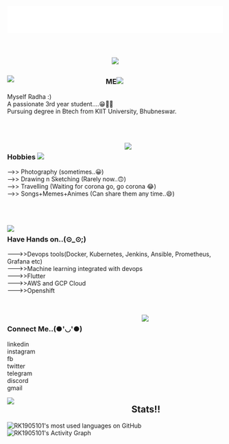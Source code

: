 <!--### Hi there 👋

<!--
**RK1905101/RK1905101** is a ✨ _special_ ✨ repository because its `README.md` (this file) appears on your GitHub profile.

Here are some ideas to get you started:

- 🔭 I’m currently working on ...
- 🌱 I’m currently learning ...
- 👯 I’m looking to collaborate on ...
- 🤔 I’m looking for help with ...
- 💬 Ask me about ...
- 📫 How to reach me: ...
- 😄 Pronouns: ...
- ⚡ Fun fact: ...
-->


<h1 align="center"> 
<img src="https://github.com/RK1905101/RK1905101/blob/master/Name.svg" width="600px"></h1>
<h1 align="center">
<img src="https://raw.githubusercontent.com/MartinHeinz/MartinHeinz/master/wave.gif" width="55px">
</h1>

<img align='left' src="https://media.giphy.com/media/Ig36GBEnn9LEUTzorR/giphy.gif" width="230">

### ME<img src="https://media.giphy.com/media/ZcthNRpghDfqieTcsm/giphy.gif" width="45">



Myself Radha :) <br>
A passionate 3rd year student....😁✌🏻<br>
Pursuing degree in Btech from KIIT University, Bhubneswar.<br>



<br>
<br>
<br>
<img align='right' src="https://media.giphy.com/media/l1JJ7hRzqWBQ7dKys7/giphy.gif" width="230">


### Hobbies <img src="https://media.giphy.com/media/5tfqzU3LJ1UKKfhLLU/giphy.gif" width="60"> 
-->> Photography (sometimes..😀)<br>
     -->> Drawing n Sketching (Rarely now..🙃)<br>
     -->> Travelling (Waiting for corona go, go corona 😂)<br>
     -->> Songs+Memes+Animes (Can share them any time..😄)<br>
     
     

<br>
<br>
<br>
<img align='left' src="https://media.giphy.com/media/JA6bbQKsEtWVB6ThBU/giphy.gif" width="290">

### Have Hands on..(⊙_⊙;)
--->>Devops tools(Docker, Kubernetes, Jenkins, Ansible, Prometheus, Grafana etc)<br>
--->>Machine learning integrated with devops<br>
--->>Flutter<br>
--->>AWS and GCP Cloud<br>
--->>Openshift<br>


<brr>
<br>
<br>
<img align='right' src="https://media.giphy.com/media/1jgLDGD1Bn27e/giphy.gif" width="190">
 
  ### Connect Me..(●'◡'●)
  
 linkedin<br>
  instagram <br>
  fb <br>
  twitter <br>
  telegram <br>
  discord <br>
  gmail <br>
  

<img align='left' src="https://media.giphy.com/media/Al9XitEIwGgLU9yMfS/giphy.gif" width="290">
 
  ## Stats!!
  
  <img alt="RK1905101's most used languages on GitHub" src="https://github-readme-stats.vercel.app/api/top-langs/?username=RK1905101&langs_count=8&layout=compact&bg_color=000000&title_color=E8E500&text_color=F8F2CB&icon_color=9FD410&hide_border=true&hide=jupyter%20notebook,html" />
  
  <img alt="RK1905101's Activity Graph" src="https://activity-graph.herokuapp.com/graph?username=RK1905101&bg_color=000000&color=E8E500&line=F8F2CB&point=9FD410&hide_border=true" />










     

